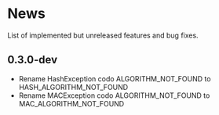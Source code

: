 # News

List of implemented but unreleased features and bug fixes.

## 0.3.0-dev
- Rename HashException codo ALGORITHM_NOT_FOUND to HASH_ALGORITHM_NOT_FOUND
- Rename MACException codo ALGORITHM_NOT_FOUND to MAC_ALGORITHM_NOT_FOUND
